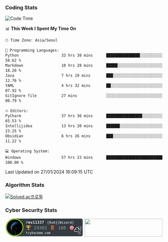 ### Coding Stats

<!--START_SECTION:waka-->
![Code Time](http://img.shields.io/badge/Code%20Time-84%20hrs%202%20mins-blue)

📊 **This Week I Spent My Time On** 

```text
🕑︎ Time Zone: Asia/Seoul

💬 Programming Languages: 
Python                   33 hrs 38 mins      ███████████████░░░░░░░░░░   58.62 % 
Markdown                 10 hrs 28 mins      █████░░░░░░░░░░░░░░░░░░░░   18.26 % 
Java                     7 hrs 19 mins       ███░░░░░░░░░░░░░░░░░░░░░░   12.76 % 
YAML                     4 hrs 32 mins       ██░░░░░░░░░░░░░░░░░░░░░░░   07.92 % 
GitIgnore file           27 mins             ░░░░░░░░░░░░░░░░░░░░░░░░░   00.79 % 

🔥 Editors: 
PyCharm                  37 hrs 36 mins      ████████████████░░░░░░░░░   65.53 % 
Intellijidea             13 hrs 20 mins      ██████░░░░░░░░░░░░░░░░░░░   23.25 % 
Obsidian                 6 hrs 26 mins       ███░░░░░░░░░░░░░░░░░░░░░░   11.22 % 

💻 Operating System: 
Windows                  57 hrs 23 mins      █████████████████████████   100.00 % 
```


 Last Updated on 27/01/2024 16:09:15 UTC
<!--END_SECTION:waka-->

### Algorithm Stats

[![Solved.ac프로필](http://mazassumnida.wtf/api/v2/generate_badge?boj=revi1337)](https://solved.ac/revi1337)

### Cyber Security Stats

[![revi1337's tryhackme stats](https://raw.githubusercontent.com/Revi1337/Revi1337/main/assets/thm_propic.png)][tryhackme]
[<img src="https://www.hackthebox.com/badge/image/1002993" width="248.01" height="57">][hackthebox]


[website]: https://revi1337.com
[tryhackme]: https://tryhackme.com/p/revi1337
[hackthebox]: https://app.hackthebox.com/profile/1002993
